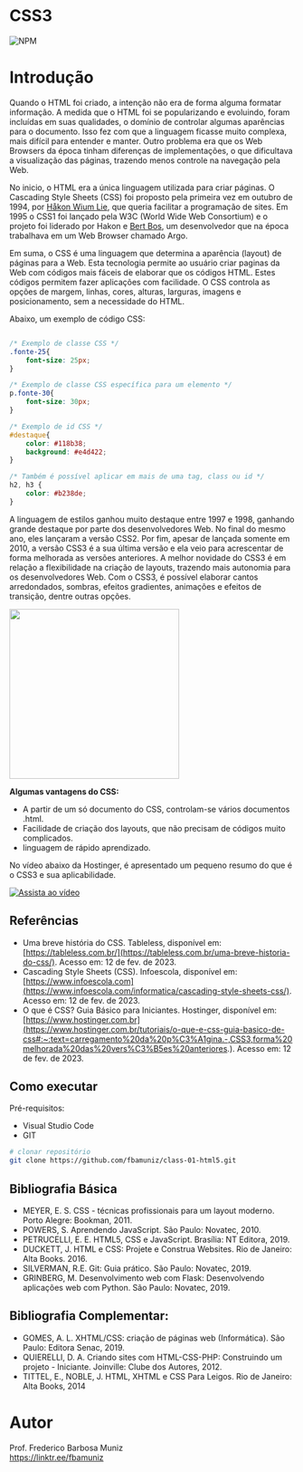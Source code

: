 # CSS3
![NPM](https://img.shields.io/npm/l/react)
# Introdução

Quando o HTML foi criado, a intenção não era de forma alguma formatar informação. A medida que o HTML foi se popularizando e evoluindo, foram incluídas em suas qualidades, o domínio de controlar algumas aparências para o documento. Isso fez com que a linguagem ficasse muito complexa, mais difícil para entender e manter. Outro problema era que os Web Browsers da época tinham diferenças de implementações, o que dificultava a visualização das páginas, trazendo menos controle na navegação pela Web.

No inicio, o HTML era a única linguagem utilizada para criar páginas. O Cascading Style Sheets (CSS) foi proposto pela primeira vez em outubro de 1994, por [Håkon Wium Lie](https://pt.wikipedia.org/wiki/H%C3%A5kon_Wium_Lie), que queria facilitar a programação de sites. Em 1995 o CSS1 foi lançado pela W3C (World Wide Web Consortium) e o projeto foi liderado por Hakon e [Bert Bos](https://en.wikipedia.org/wiki/Bert_Bos), um desenvolvedor que na época trabalhava em um Web Browser chamado Argo. 

Em suma, o CSS é uma linguagem que determina a aparência (layout) de páginas para a Web. Esta tecnologia permite ao usuário criar paginas da Web com códigos mais fáceis de elaborar que os códigos HTML. Estes códigos permitem fazer aplicações com facilidade. O CSS controla as opções de margem, linhas, cores, alturas, larguras, imagens e posicionamento, sem a necessidade do HTML. 

Abaixo, um exemplo de código CSS:
```css

/* Exemplo de classe CSS */
.fonte-25{
    font-size: 25px;
}

/* Exemplo de classe CSS específica para um elemento */
p.fonte-30{
    font-size: 30px;
}

/* Exemplo de id CSS */
#destaque{
    color: #118b38;
    background: #e4d422;    
}

/* Também é possível aplicar em mais de uma tag, class ou id */
h2, h3 {
    color: #b238de;
}

```

A linguagem de estilos ganhou muito destaque entre 1997 e 1998, ganhando grande destaque por parte dos desenvolvedores Web. No final do mesmo ano, eles lançaram a versão CSS2. Por fim, apesar de lançada somente em 2010, a versão  CSS3 é a sua última versão e ela veio para acrescentar de forma melhorada as versões anteriores. A melhor novidade do CSS3 é em relação a flexibilidade na criação de layouts, trazendo mais autonomia para os desenvolvedores Web. Com o CSS3, é possível elaborar cantos arredondados, sombras, efeitos gradientes, animações e efeitos de transição, dentre outras opções.

<img src="https://i.pinimg.com/originals/a7/12/3a/a7123a124ba35c74c421e1678e2bb677.gif" width="300">

**Algumas vantagens do CSS:**

- A partir de um só documento do CSS, controlam-se vários documentos .html.
- Facilidade de criação dos layouts, que não precisam de códigos muito complicados.
- linguagem de rápido aprendizado.

No vídeo abaixo da Hostinger, é apresentado um pequeno resumo do que é o CSS3 e sua aplicabilidade.

[![Assista ao vídeo](https://img.youtube.com/vi/CTjUpZqTJDg/maxresdefault.jpg)](https://www.youtube.com/watch?v=CTjUpZqTJDg)

## Referências

- Uma breve história do CSS. Tableless, disponível em: [https://tableless.com.br/](https://tableless.com.br/uma-breve-historia-do-css/). Acesso em: 12 de fev. de 2023.
- Cascading Style Sheets (CSS). Infoescola, disponível em: [https://www.infoescola.com](https://www.infoescola.com/informatica/cascading-style-sheets-css/). Acesso em: 12 de fev. de 2023.
- O que é CSS? Guia Básico para Iniciantes. Hostinger, disponível em: [https://www.hostinger.com.br](https://www.hostinger.com.br/tutoriais/o-que-e-css-guia-basico-de-css#:~:text=carregamento%20da%20p%C3%A1gina.-,CSS3,forma%20melhorada%20das%20vers%C3%B5es%20anteriores.). Acesso em: 12 de fev. de 2023.

## Como executar

Pré-requisitos: 
- Visual Studio Code
- GIT

```bash
# clonar repositório
git clone https://github.com/fbamuniz/class-01-html5.git

```

## Bibliografia Básica 
- MEYER, E. S. CSS - técnicas profissionais para um layout moderno. Porto Alegre: Bookman, 2011.
- POWERS, S. Aprendendo JavaScript. São Paulo: Novatec, 2010.
- PETRUCELLI, E. E. HTML5, CSS e JavaScript. Brasília: NT Editora, 2019.
- DUCKETT, J. HTML e CSS: Projete e Construa Websites. Rio de Janeiro: Alta Books. 2016.
- SILVERMAN, R.E. Git: Guia prático. São Paulo: Novatec, 2019.
- GRINBERG, M. Desenvolvimento web com Flask: Desenvolvendo aplicações web com Python. São Paulo: Novatec, 2019.

## Bibliografia Complementar:
- GOMES, A. L. XHTML/CSS: criação de páginas web (Informática). São Paulo: Editora Senac, 2019.
- QUIERELLI, D. A. Criando sites com HTML-CSS-PHP: Construindo um projeto - Iniciante. Joinville: Clube dos Autores, 2012.
- TITTEL, E., NOBLE, J. HTML, XHTML e CSS Para Leigos. Rio de Janeiro: Alta Books, 2014

# Autor

Prof. Frederico Barbosa Muniz<br>
https://linktr.ee/fbamuniz